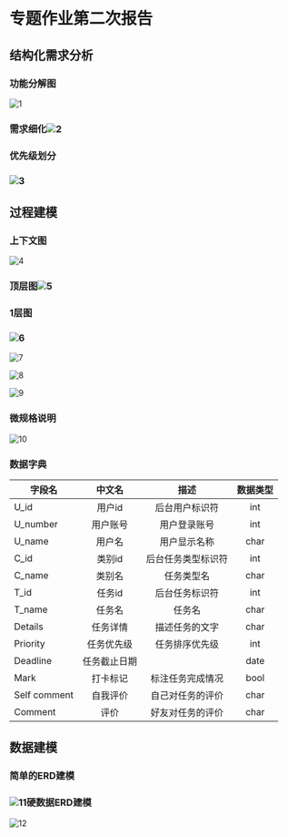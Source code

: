 # 专题作业第二次报告

## 结构化需求分析

### 功能分解图

![1](https://gitee.com/zang_layton/Software/raw/master/img/20200505143238.png)

### 需求细化![2](https://gitee.com/zang_layton/Software/raw/master/img/20200505143310.png)

### 优先级划分

### ![3](https://gitee.com/zang_layton/Software/raw/master/img/20200505143313.png)

## 过程建模

### 上下文图

![4](https://gitee.com/zang_layton/Software/raw/master/img/20200505143201.png)

### 顶层图![5](https://gitee.com/zang_layton/Software/raw/master/img/20200505143205.png)

### 1层图

### ![6](https://gitee.com/zang_layton/Software/raw/master/img/20200505143207.png)

![7](https://gitee.com/zang_layton/Software/raw/master/img/20200505143208.png)

![8](https://gitee.com/zang_layton/Software/raw/master/img/20200505143210.png)

![9](https://gitee.com/zang_layton/Software/raw/master/img/20200505143211.png)

### 微规格说明

![10](https://gitee.com/zang_layton/Software/raw/master/img/20200505143212.png)

### 数据字典

| 字段名       |    中文名    |        描述        | 数据类型 |
| ------------ | :----------: | :----------------: | :------: |
| U_id         |    用户id    |   后台用户标识符   |   int    |
| U_number     |   用户账号   |    用户登录账号    |   int    |
| U_name       |    用户名    |    用户显示名称    |   char   |
| C_id         |    类别id    | 后台任务类型标识符 |   int    |
| C_name       |    类别名    |     任务类型名     |   char   |
| T_id         |    任务id    |   后台任务标识符   |   int    |
| T_name       |    任务名    |       任务名       |   char   |
| Details      |   任务详情   |   描述任务的文字   |   char   |
| Priority     |  任务优先级  |   任务排序优先级   |   int    |
| Deadline     | 任务截止日期 |                    |   date   |
| Mark         |   打卡标记   |  标注任务完成情况  |   bool   |
| Self comment |   自我评价   |  自己对任务的评价  |   char   |
| Comment      |     评价     |  好友对任务的评价  |   char   |

## 数据建模

### 简单的ERD建模

### ![11](https://gitee.com/zang_layton/Software/raw/master/img/20200505143601.jpg)硬数据ERD建模

![12](https://gitee.com/zang_layton/Software/raw/master/img/20200505143602.jpg)